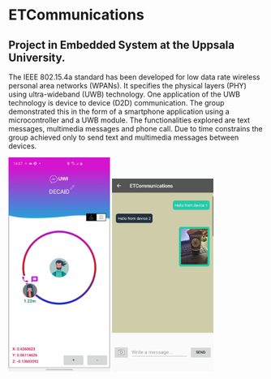 # ETCommunications

## Project in Embedded System at the Uppsala University. 

The IEEE 802.15.4a standard has been developed for low data rate wireless personal area networks (WPANs). It specifies the physical layers (PHY) using ultra-wideband (UWB) technology. 
One application of the UWB technology is device to device (D2D) communication. The group demonstrated this in the form of a smartphone application using a microcontroller and a UWB module. 
The functionalities explored are text messages, multimedia messages and phone call. Due to time constrains the group achieved only to send text and multimedia messages between devices. 

<img src="screenshot_main.jpg" width="200">
<img src="chat_sample.jpg" width="200">

